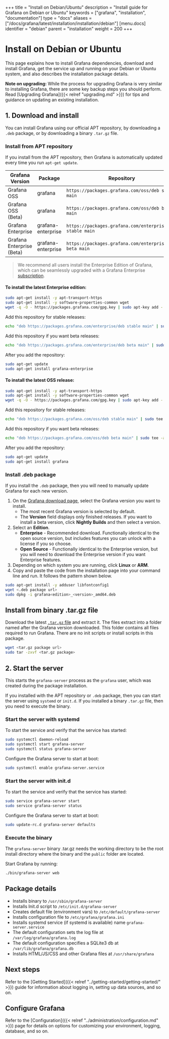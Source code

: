 +++
title = "Install on Debian/Ubuntu"
description = "Install guide for Grafana on Debian or Ubuntu"
keywords = ["grafana", "installation", "documentation"]
type = "docs"
aliases = ["/docs/grafana/latest/installation/installation/debian"]
[menu.docs]
identifier = "debian"
parent = "installation"
weight = 200
+++

# Install on Debian or Ubuntu

This page explains how to install Grafana dependencies, download and install Grafana, get the service up and running on your Debian or Ubuntu system, and also describes the installation package details.

**Note on upgrading:** While the process for upgrading Grafana is very similar to installing Grafana, there are some key backup steps you should perform. Read [Upgrading Grafana]({{< relref "upgrading.md" >}}) for tips and guidance on updating an existing installation.

## 1. Download and install

You can install Grafana using our official APT repository, by downloading a `.deb` package, or by downloading a binary `.tar.gz` file.

### Install from APT repository

If you install from the APT repository, then Grafana is automatically updated every time you run `apt-get update`. 

| Grafana Version | Package | Repository |
|-----------------|---------|------------|
| Grafana OSS     | grafana | `https://packages.grafana.com/oss/deb stable main` |
| Grafana OSS (Beta)     | grafana | `https://packages.grafana.com/oss/deb beta main` |
| Grafana Enterprise     | grafana-enterprise | `https://packages.grafana.com/enterprise/deb stable main` |
| Grafana Enterprise (Beta)     | grafana-enterprise | `https://packages.grafana.com/enterprise/deb beta main` |

> We recommend all users install the Enterprise Edition of Grafana, which can be seamlessly upgraded with a Grafana Enterprise [subscription](https://grafana.com/products/enterprise/?utm_source=grafana-install-page).

#### To install the latest Enterprise edition:

```bash
sudo apt-get install -y apt-transport-https
sudo apt-get install -y software-properties-common wget
wget -q -O - https://packages.grafana.com/gpg.key | sudo apt-key add -
```

Add this repository for stable releases:

```bash
echo "deb https://packages.grafana.com/enterprise/deb stable main" | sudo tee -a /etc/apt/sources.list.d/grafana.list 
```

Add this repository if you want beta releases:
```bash
echo "deb https://packages.grafana.com/enterprise/deb beta main" | sudo tee -a /etc/apt/sources.list.d/grafana.list 
```

After you add the repository:

```bash
sudo apt-get update
sudo apt-get install grafana-enterprise
```

#### To install the latest OSS release:

```bash
sudo apt-get install -y apt-transport-https
sudo apt-get install -y software-properties-common wget
wget -q -O - https://packages.grafana.com/gpg.key | sudo apt-key add -
```

Add this repository for stable releases:

```bash
echo "deb https://packages.grafana.com/oss/deb stable main" | sudo tee -a /etc/apt/sources.list.d/grafana.list 
```

Add this repository if you want beta releases:
```bash
echo "deb https://packages.grafana.com/oss/deb beta main" | sudo tee -a /etc/apt/sources.list.d/grafana.list 
```

After you add the repository:

```bash
sudo apt-get update
sudo apt-get install grafana
```

### Install .deb package

If you install the `.deb` package, then you will need to manually update Grafana for each new version.

1. On the [Grafana download page](https://grafana.com/grafana/download), select the Grafana version you want to install. 
   * The most recent Grafana version is selected by default.
   * The **Version** field displays only finished releases. If you want to install a beta version, click **Nightly Builds** and then select a version.
1. Select an **Edition**.
   * **Enterprise** - Recommended download. Functionally identical to the open source version, but includes features you can unlock with a license if you so choose.
   * **Open Source** - Functionally identical to the Enterprise version, but you will need to download the Enterprise version if you want Enterprise features.
1. Depending on which system you are running, click **Linux** or **ARM**.
1. Copy and paste the code from the installation page into your command line and run. It follows the pattern shown below.

```bash
sudo apt-get install -y adduser libfontconfig1
wget <.deb package url>
sudo dpkg -i grafana<edition>_<version>_amd64.deb
```

## Install from binary .tar.gz file

Download the latest [`.tar.gz` file](https://grafana.com/grafana/download?platform=linux) and extract it. The files extract into a folder named after the Grafana version downloaded. This folder contains all files required to run Grafana. There are no init scripts or install scripts in this package.

```bash
wget <tar.gz package url>
sudo tar -zxvf <tar.gz package>
```

## 2. Start the server

This starts the `grafana-server` process as the `grafana` user, which was created during the package installation.

If you installed with the APT repository or `.deb` package, then you can start the server using `systemd` or `init.d`. If you installed a binary `.tar.gz` file, then you need to execute the binary.

### Start the server with systemd

To start the service and verify that the service has started:

```bash
sudo systemctl daemon-reload
sudo systemctl start grafana-server
sudo systemctl status grafana-server
```

Configure the Grafana server to start at boot:

```bash
sudo systemctl enable grafana-server.service
```

### Start the server with init.d

To start the service and verify that the service has started:

```bash
sudo service grafana-server start
sudo service grafana-server status
```

Configure the Grafana server to start at boot:

```bash
sudo update-rc.d grafana-server defaults
```

### Execute the binary

The `grafana-server` binary .tar.gz needs the working directory to be the root install directory where the binary and the `public` folder are located.

Start Grafana by running: 
```bash
./bin/grafana-server web
```

## Package details

- Installs binary to `/usr/sbin/grafana-server`
- Installs Init.d script to `/etc/init.d/grafana-server`
- Creates default file (environment vars) to `/etc/default/grafana-server`
- Installs configuration file to `/etc/grafana/grafana.ini`
- Installs systemd service (if systemd is available) name `grafana-server.service`
- The default configuration sets the log file at `/var/log/grafana/grafana.log`
- The default configuration specifies a SQLite3 db at `/var/lib/grafana/grafana.db`
- Installs HTML/JS/CSS and other Grafana files at `/usr/share/grafana`

## Next steps

Refer to the [Getting Started]({{< relref "../getting-started/getting-started/" >}}) guide for information about logging in, setting up data sources, and so on.

## Configure Grafana

Refer to the [Configuration]({{< relref "../administration/configuration.md" >}}) page for details on options for customizing your environment, logging, database, and so on.
